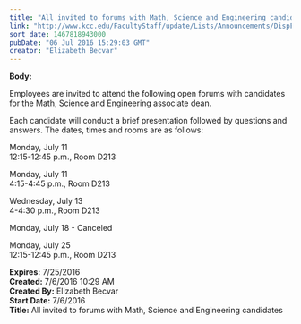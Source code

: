 ```yaml
---
title: "All invited to forums with Math, Science and Engineering candidates "
link: "http://www.kcc.edu/FacultyStaff/update/Lists/Announcements/DispForm.aspx?ID=2242"
sort_date: 1467818943000
pubDate: "06 Jul 2016 15:29:03 GMT"
creator: "Elizabeth Becvar"
---
```


<div><b>Body:</b> <div class="ExternalClassE63F67F9E3714476AFD723E9EE62B061"><p>​Employees are invited to attend the following open forums with candidates for the Math, Science and Engineering associate dean.</p>
<p>Each candidate will conduct a brief presentation followed by questions and answers. The dates, times and rooms are as follows:</p>
<p>Monday, July 11<br />12:15-12:45 p.m., Room D213</p>
<p>Monday, July 11<br />4:15-4:45 p.m., Room D213</p>
<p>Wednesday, July 13<br />4-4:30 p.m., Room D213</p>
<p>Monday, July 18 - Canceled</p>
<p>Monday, July 25<br />12:15-12:45 p.m., Room D213</p></div></div>
<div><b>Expires:</b> 7/25/2016</div>
<div><b>Created:</b> 7/6/2016 10:29 AM</div>
<div><b>Created By:</b> Elizabeth Becvar</div>
<div><b>Start Date:</b> 7/6/2016</div>
<div><b>Title:</b> All invited to forums with Math, Science and Engineering candidates </div>
